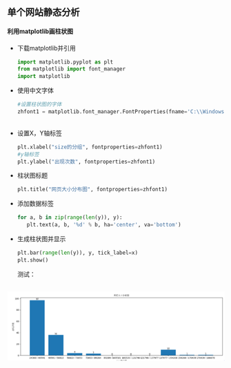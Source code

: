 ## 单个网站静态分析

#### 利用matplotlib画柱状图

- 下载matplotlib并引用

  ```python
  import matplotlib.pyplot as plt
  from matplotlib import font_manager
  import matplotlib
  ```

- 使用中文字体

  ```python
  #设置柱状图的字体
  zhfont1 = matplotlib.font_manager.FontProperties(fname='C:\\Windows\\Fonts\\simsun.ttc')
     
  ```

- 设置X，Y轴标签

  ```python
  plt.xlabel("size的分组", fontproperties=zhfont1)
  #y轴标签
  plt.ylabel("出现次数", fontproperties=zhfont1)
  ```

- 柱状图标题

  ```python
  plt.title("网页大小分布图", fontproperties=zhfont1)
  ```

- 添加数据标签

  ```python
  for a, b in zip(range(len(y)), y):
     plt.text(a, b, '%d' % b, ha='center', va='bottom')
  ```

- 生成柱状图并显示

  ```python
  plt.bar(range(len(y)), y, tick_label=x)
  plt.show()
  ```

  测试：

   ![iMon](png\2.PNG)


